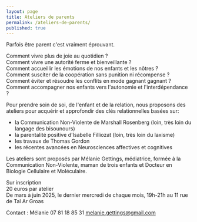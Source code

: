 ```yaml
---
layout: page
title: Ateliers de parents
permalink: /ateliers-de-parents/
published: true
---
```


Parfois être parent c'est vraiment éprouvant. <br>

Comment vivre plus de joie au quotidien ? <br>
Comment vivre une autorité ferme et bienveillante ? <br>
Comment accueillir les émotions de nos enfants et les nôtres ? <br>
Comment susciter de la coopération sans punition ni récompense ? <br>
Comment éviter et résoudre les conflits en mode gagnant gagnant ? <br>
Comment accompagner nos enfants vers l'autonomie et l'interdépendance ? <br>

Pour prendre soin de soi, de l'enfant et de la relation, nous proposons des ateliers pour acquérir et approfondir des clés relationnelles basées sur: <br>
- la Communication Non-Violente de Marshall Rosenberg (loin, très loin du langage des bisounours) <br>
- la parentalité positive d'Isabelle Filliozat (loin, très loin du laxisme) <br>
- les travaux de Thomas Gordon <br>
- les récentes avancées en Neurosciences affectives et cognitives <br>

Les ateliers sont proposés par Mélanie Gettings, médiatrice, formée à la Communication Non-Violente, maman de trois enfants et Docteur en Biologie Cellulaire et Moléculaire. <br>
 
Sur inscription <br>
20 euros par atelier <br>
De mars à juin 2025, le dernier mercredi de chaque mois, 19h-21h au 11 rue de Tal Ar Groas <br>


Contact :
Mélanie
07 81 18 85 31
melanie.gettings@gmail.com
 
